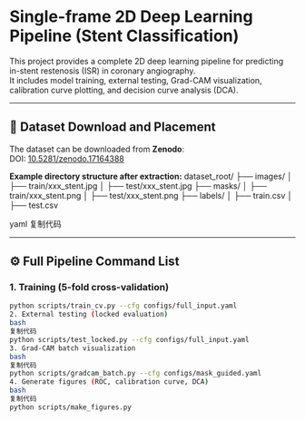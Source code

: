 # Single-frame 2D Deep Learning Pipeline (Stent Classification)

This project provides a complete 2D deep learning pipeline for predicting in-stent restenosis (ISR) in coronary angiography.  
It includes model training, external testing, Grad-CAM visualization, calibration curve plotting, and decision curve analysis (DCA).

---

## 📂 Dataset Download and Placement
The dataset can be downloaded from **Zenodo**:  
DOI: [10.5281/zenodo.17164388](https://doi.org/10.5281/zenodo.17164388)

**Example directory structure after extraction:**
dataset_root/
├── images/
│ ├── train/xxx_stent.jpg
│ ├── test/xxx_stent.jpg
├── masks/
│ ├── train/xxx_stent.png
│ ├── test/xxx_stent.png
├── labels/
│ ├── train.csv
│ ├── test.csv

yaml
复制代码

---

## ⚙️ Full Pipeline Command List

### 1. Training (5-fold cross-validation)
```bash
python scripts/train_cv.py --cfg configs/full_input.yaml
2. External testing (locked evaluation)
bash
复制代码
python scripts/test_locked.py --cfg configs/full_input.yaml
3. Grad-CAM batch visualization
bash
复制代码
python scripts/gradcam_batch.py --cfg configs/mask_guided.yaml
4. Generate figures (ROC, calibration curve, DCA)
bash
复制代码
python scripts/make_figures.py
